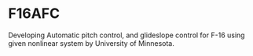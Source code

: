 # F16AFC
Developing Automatic pitch control, and glideslope control for F-16 using given nonlinear system by University of Minnesota.
